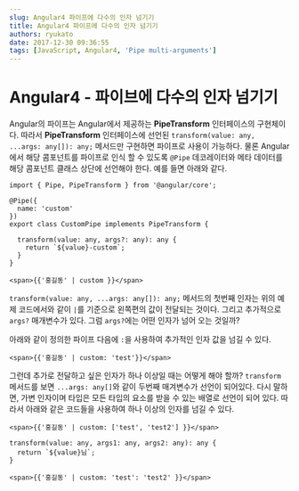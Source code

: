 ```yaml
---
slug: Angular4 파이프에 다수의 인자 넘기기
title: Angular4 파이프에 다수의 인자 넘기기
authors: ryukato
date: 2017-12-30 09:36:55
tags: [JavaScript, Angular4, 'Pipe multi-arguments']
---
```


# Angular4 - 파이브에 다수의 인자 넘기기
Angular의 파이프는 Angular에서 제공하는 **PipeTransform** 인터페이스의 구현체이다.
따라서 **PipeTransform** 인터페이스에 선언된 ```transform(value: any, ...args: any[]): any;``` 메서드만 구현하면 파이프로 사용이 가능하다.
물론 Angular에서 해당 콤포넌트를 파이프로 인식 할 수 있도록 ```@Pipe``` 데코레이터와 메타 데이터를 해당 콤포넌트 클래스 상단에 선언해야 한다.
예를 들면 아래와 같다.

```
import { Pipe, PipeTransform } from '@angular/core';

@Pipe({
  name: 'custom'
})
export class CustomPipe implements PipeTransform {

  transform(value: any, args?: any): any {
    return `${value}-custom`;
  }
}

```

```
<span>{{'홍길동' | custom }}</span>
```

```transform(value: any, ...args: any[]): any;``` 메서드의 첫번째 인자는 위의 예제 코드에서와 같이 ```|```를 기준으로 왼쪽편의 값이 전달되는 것이다.
그리고 추가적으로 ```args?``` 매개변수가 있다. 그럼 ```args?```에는 어떤 인자가 넘어 오는 것일까?

아래와 같이 정의한 파이프 다음에 ```:```을 사용하여 추가적인 인자 값을 넘길 수 있다.
```
<span>{{'홍길동' | custom: 'test'}}</span>
```

그런데 추가로 전달하고 싶은 인자가 하나 이상일 때는 어떻게 해야 할까? ```transform``` 메서드를 보면 ```...args: any[]```와 같이 두번째 매겨변수가 선언이 되어있다. 다시 말하면, 가변 인자이며 타입은 모든 타입의 요소를 받을 수 있는 배열로 선언이 되어 있다. 따라서 아래와 같은 코드들을 사용하여 하나 이상의 인자를 넘길 수 있다.

```
<span>{{'홍길동' | custom: ['test', 'test2'] }}</span>
```

```
transform(value: any, args1: any, args2: any): any {
  return `${value}님`;
}

<span>{{'홍길동' | custom: 'test': 'test2' }}</span>
```
